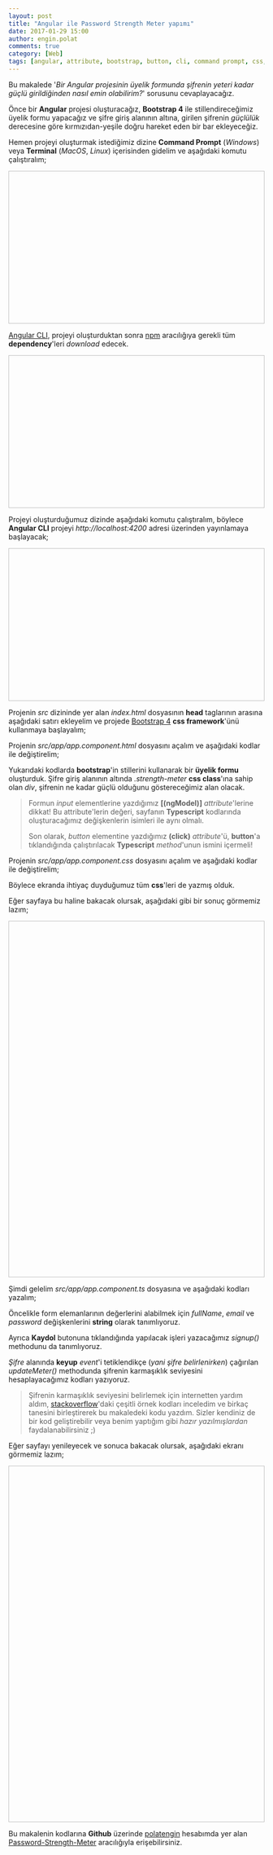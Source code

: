 ```yaml
---
layout: post
title: "Angular ile Password Strength Meter yapımı"
date: 2017-01-29 15:00
author: engin.polat
comments: true
category: [Web]
tags: [angular, attribute, bootstrap, button, cli, command prompt, css, dependencies, framework, head, html, keyup, ngmodel, npm, terminal, typescript]
---
```

Bu makalede '<em>Bir Angular projesinin üyelik formunda şifrenin yeteri kadar güçlü girildiğinden nasıl emin olabilirim?</em>' sorusunu cevaplayacağız.

Önce bir <strong>Angular</strong> projesi oluşturacağız, <strong>Bootstrap 4</strong> ile stillendireceğimiz üyelik formu yapacağız ve şifre giriş alanının altına, girilen şifrenin <em>güçlülük</em> derecesine göre kırmızıdan-yeşile doğru hareket eden bir bar ekleyeceğiz.

Hemen projeyi oluşturmak istediğimiz dizine <strong>Command Prompt</strong> (<em>Windows</em>) veya <strong>Terminal</strong> (<em>MacOS</em>, <em>Linux</em>) içerisinden gidelim ve aşağıdaki komutu çalıştıralım;

<script src="https://gist.github.com/polatengin/8ad151c2f36a1660380cb3c77fdf314a.js?file=ng-new.cmd"></script>

<img class="lazy img-responsive" data-src="/assets/uploads/2017/01/psm0.png" width="600" height="300" />

<a href="https://cli.angular.io/" target="_blank">Angular CLI</a>, projeyi oluşturduktan sonra <a href="http://npmjs.org" target="_blank">npm</a> aracılığıya gerekli tüm <strong>dependency</strong>'leri <em>download</em> edecek.

<img class="lazy img-responsive" data-src="/assets/uploads/2017/01/psm1.png" width="600" height="300" />

Projeyi oluşturduğumuz dizinde aşağıdaki komutu çalıştıralım, böylece <strong>Angular CLI</strong> projeyi <em>http://localhost:4200</em> adresi üzerinden yayınlamaya başlayacak;

<script src="https://gist.github.com/polatengin/8ad151c2f36a1660380cb3c77fdf314a.js?file=ng-serve.cmd"></script>

<img class="lazy img-responsive" data-src="/assets/uploads/2017/01/psm2.png" width="600" height="300" />

Projenin <em>src</em> dizininde yer alan <em>index.html</em> dosyasının <strong>head</strong> taglarının arasına aşağıdaki satırı ekleyelim ve projede <a href="http://getbootstrap.com/" target="_blank">Bootstrap 4</a> <strong>css framework</strong>'ünü kullanmaya başlayalım;

<script src="https://gist.github.com/polatengin/8ad151c2f36a1660380cb3c77fdf314a.js?file=index-bootstrap.html"></script>

Projenin <em>src/app/app.component.html</em> dosyasını açalım ve aşağıdaki kodlar ile değiştirelim;

<script src="https://gist.github.com/polatengin/8ad151c2f36a1660380cb3c77fdf314a.js?file=app-component.html"></script>

Yukarıdaki kodlarda <strong>bootstrap</strong>'in stillerini kullanarak bir <strong>üyelik formu</strong> oluşturduk. Şifre giriş alanının altında <em>.strength-meter</em> <strong>css class</strong>'ına sahip olan <em>div</em>, şifrenin ne kadar güçlü olduğunu göstereceğimiz alan olacak.

<blockquote>Formun <em>input</em> elementlerine yazdığımız <strong>[(ngModel)]</strong> <em>attribute</em>'lerine dikkat! Bu attribute'lerin değeri, sayfanın <strong>Typescript</strong> kodlarında oluşturacağımız değişkenlerin isimleri ile aynı olmalı.

Son olarak, <em>button</em> elementine yazdığımız <strong>(click)</strong> <em>attribute</em>'ü, <strong>button</strong>'a tıklandığında çalıştırılacak <strong>Typescript</strong> <em>method</em>'unun ismini içermeli!</blockquote>

Projenin <em>src/app/app.component.css</em> dosyasını açalım ve aşağıdaki kodlar ile değiştirelim;

<script src="https://gist.github.com/polatengin/8ad151c2f36a1660380cb3c77fdf314a.js?file=app-component.css"></script>

Böylece ekranda ihtiyaç duyduğumuz tüm <strong>css</strong>'leri de yazmış olduk.

Eğer sayfaya bu haline bakacak olursak, aşağıdaki gibi bir sonuç görmemiz lazım;

<img class="lazy img-responsive" data-src="/assets/uploads/2017/01/psm3.png" width="600" height="700" />

Şimdi gelelim <em>src/app/app.component.ts</em> dosyasına ve aşağıdaki kodları yazalım;

<script src="https://gist.github.com/polatengin/8ad151c2f36a1660380cb3c77fdf314a.js?file=app-component.ts"></script>

Öncelikle form elemanlarının değerlerini alabilmek için <em>fullName</em>, <em>email</em> ve <em>password</em> değişkenlerini <strong>string</strong> olarak tanımlıyoruz.

Ayrıca <strong>Kaydol</strong> butonuna tıklandığında yapılacak işleri yazacağımız <em>signup()</em> methodunu da tanımlıyoruz.

<em>Şifre</em> alanında <strong>keyup</strong> <em>event</em>'i tetiklendikçe (<em>yani şifre belirlenirken</em>) çağırılan <em>updateMeter()</em> methodunda şifrenin karmaşıklık seviyesini hesaplayacağımız kodları yazıyoruz.

<blockquote>Şifrenin karmaşıklık seviyesini belirlemek için internetten yardım aldım, <a href="http://stackoverflow.com/" target="_blank">stackoverflow</a>'daki çeşitli örnek kodları inceledim ve birkaç tanesini birleştirerek bu makaledeki kodu yazdım. Sizler kendiniz de bir kod geliştirebilir veya benim yaptığım gibi <em>hazır yazılmışlardan</em> faydalanabilirsiniz ;)</blockquote>

Eğer sayfayı yenileyecek ve sonuca bakacak olursak, aşağıdaki ekranı görmemiz lazım;

<img class="lazy img-responsive" data-src="/assets/uploads/2017/01/psm4.gif" width="600" height="700" />

Bu makalenin kodlarına <strong>Github</strong> üzerinde <a href="https://github.com/polatengin" target="_blank">polatengin</a> hesabımda yer alan <a href="https://github.com/polatengin/blog-codes/tree/master/password-strength-meter" target="_blank">Password-Strength-Meter</a> aracılığıyla erişebilirsiniz.